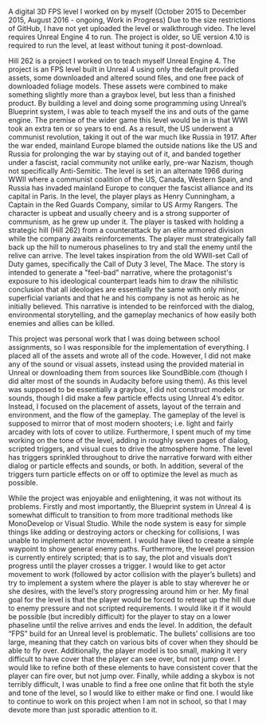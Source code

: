 A digital 3D FPS level I worked on by myself (October 2015 to December 2015, August 2016 - ongoing, Work in Progress)
Due to the size restrictions of GitHub, I have not yet uploaded the level or walkthrough video. The level requires Unreal Engine 4 to run. The project is older, so UE version 4.10 is required to run the level, at least without tuning it post-download.

Hill 262 is a project I worked on to teach myself Unreal Engine 4. The project is an FPS level built in Unreal 4 using only the default provided assets, some downloaded and altered sound files, and one free pack of downloaded foliage models. These assets were combined to make something slightly more than a graybox level, but less than a finished product. By building a level and doing some programming using Unreal’s Blueprint system, I was able to teach myself the ins and outs of the game engine. The premise of the wider game this level would be in is that WWI took an extra ten or so years to end. As a result, the US underwent a communist revolution, taking it out of the war much like Russia in 1917. After the war ended, mainland Europe blamed the outside nations like the US and Russia for prolonging the war by staying out of it, and banded together under a fascist, racial community not unlike early, pre-war Nazism, though not specifically Anti-Semitic. The level is set in an alternate 1966 during WWII where a communist coalition of the US, Canada, Western Spain, and Russia has invaded mainland Europe to conquer the fascist alliance and its capital in Paris. In the level, the player plays as Henry Cunningham, a Captain in the Red Guards Company, similar to US Army Rangers. The character is upbeat and usually cheery and is a strong supporter of communism, as he grew up under it. The player is tasked with holding a strategic hill
(Hill 262) from a counterattack by an elite armored division while the company awaits reinforcements. The player must strategically fall back up the hill to numerous phaselines to try and stall the enemy until the relive can arrive. The level takes inspiration from the old WWII-set Call of Duty games, specifically the Call of Duty 3 level, The Mace. The story is intended to generate a "feel-bad" narrative, where the protagonist's exposure to his ideological counterpart leads him to draw the nihilistic conclusion that all ideologies are essentially the same with only minor, superficial variants and that he and his company is not as heroic as he initially believed. This narrative is intended to be reinforced with the dialog, environmental storytelling, and the gameplay mechanics of how easily both enemies and allies can be killed.

This project was personal work that I was doing between school assignments, so I was responsible for the implementation of everything. I placed all of the assets and wrote all of the code. However, I did not make any of the sound or visual assets, instead using the provided material in Unreal or downloading them from sources like SoundBible.com (though I did alter most of the sounds in Audacity before using them). As this level was supposed to be essentially a graybox, I did not construct models or sounds, though I did make a few particle effects using Unreal 4’s editor.  Instead, I focused on the placement of assets, layout of the terrain and environment, and the flow of the gameplay. The gameplay of the level is supposed to mirror that of most modern shooters; i.e. light and fairly arcadey with lots of cover to utilize. Furthermore, I spent much of my time working on the tone of the level, adding in roughly seven pages of dialog, scripted triggers, and visual cues to drive the atmosphere home. The level has triggers sprinkled throughout to drive the narrative forward with either dialog or particle effects and sounds, or both. In addition, several of the triggers turn particle effects on or off to optimize the level as much as possible.

While the project was enjoyable and enlightening, it was not without its problems. Firstly and most importantly, the Blueprint system in Unreal 4 is somewhat difficult to transition to from more traditional methods like MonoDevelop or Visual Studio. While the node system is easy for simple things like adding or destroying actors or checking for collisions, I was unable to implement actor movement. I would have liked to create a simple waypoint to show general enemy paths. Furthermore, the level progression is currently entirely scripted; that is to say, the plot and visuals don’t progress until the player crosses a trigger. I would like to get actor movement to work (followed by actor collision with the player’s bullets) and try to implement a system where the player is able to stay wherever he or she desires, with the level’s story progressing around him or her. My final goal for the level is that the player would be forced to retreat up the hill due to enemy pressure and not scripted requirements. I would like it if it would be possible (but incredibly difficult) for the player to stay on a lower phaseline until the relive arrives and ends the level. In addition, the default “FPS” build for an Unreal level is problematic. The bullets’ collisions are too large, meaning that they catch on various bits of cover when they should be able to fly over. Additionally, the player model is too small, making it very difficult to have cover that the player can see over, but not jump over. I would like to refine both of these elements to have consistent cover that the player can fire over, but not jump over. Finally, while adding a skybox is not terribly difficult, I was unable to find a free one online that fit both the style and tone of the level, so I would like to either make or find one. I would like to continue to work on this project when I am not in school, so that I may devote more than just sporadic attention to it.
